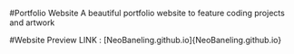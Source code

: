 #Portfolio Website
A  beautiful portfolio website to feature coding projects and artwork

#Website Preview
LINK : [NeoBaneling.github.io]{NeoBaneling.github.io}
